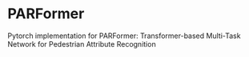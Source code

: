# PARFormer

Pytorch implementation for PARFormer: Transformer-based Multi-Task Network for Pedestrian Attribute Recognition
